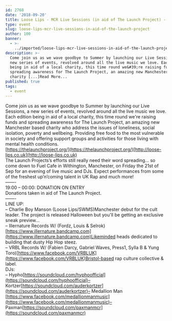 ```yaml
---
id: 2768
date: '2018-09-20'
title: Loose Lips - MCR Live Sessions (in aid of The Launch Project) - Loose Lips
type: event
slug: loose-lips-mcr-live-sessions-in-aid-of-the-launch-project
author: 100
banner:
  - >-
    ../imported/loose-lips-mcr-live-sessions-in-aid-of-the-launch-project/image2768.jpeg
description: >-
  Come join us as we wave goodbye to Summer by launching our Live Sessions, a
  new series of events, revolved around all the live music we love. Each edition
  being in aid of a local charity, this time round we&#39;re raising funds and
  spreading awareness for The Launch Project, an amazing new Manchester based
  charity [...]Read More...
published: true
tags:
  - event
---
```

Come join us as we wave goodbye to Summer by launching our Live Sessions, a new series of events, revolved around all the live music we love.  
Each edition being in aid of a local charity, this time round we're raising funds and spreading awareness for The Launch Project, an amazing new Manchester based charity who address the issues of loneliness, social isolation, poverty and wellbeing. Providing free food to the most vulnerable in society and offering support groups and activities for those living with mental health conditions.  
[https://thelaunchproject.org/](https://thelaunchproject.org/)[http://loose-lips.co.uk](http://loose-lips.co.uk)  
The Launch Projects’s efforts still really need their word spreading… so come down to Fuel Cafe in Withington, Manchester, on Friday the 21st of Sep for an evening of live music and DJs. Expect performances from some of the freshest up’n’coming talent in UK Rap and much more!   
——-  
19:00 – 00:00: DONATION ON ENTRY  
Donations taken in aid of The Launch Project.  
——-  
LINE UP:  
– Charlie Boy Manson (Loose Lips/SWMS)Manchester debut for the cult leader. The project is released Halloween but you'll be getting an exclusive sneak preview…  
– Illernature Records W/ (Fordz, Louis & Selrok)[https://www.illernature.bandcamp.com](https://www.illernature.bandcamp.com)Likeminded heads dedicated to building that dusty Hip Hop steez.  
– VRBL Records W/ (Fabien Darcy, Gabriel Waves, Press1, Sylla B & Yung Toro)[https://www.facebook.com/VRBLUK](https://www.facebook.com/VRBLUK)Bristol-based rap culture collective & label.  
DJs:  
– Hypho[https://soundcloud.com/hyphoofficial](https://soundcloud.com/hyphoofficial)– Kortzer[https://soundcloud.com/auderkortzer](https://soundcloud.com/auderkortzer)– Medallion Man [https://www.facebook.com/medallionmanmusic](https://www.facebook.com/medallionmanmusic)– Paxman[https://soundcloud.com/paxmanmcr](https://soundcloud.com/paxmanmcr)